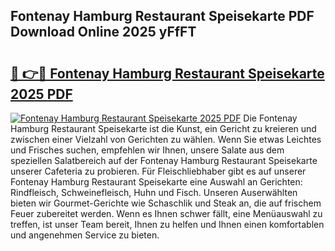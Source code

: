 ## Fontenay Hamburg Restaurant Speisekarte PDF Download Online 2025 yFfFT

# <h2><a href="http://gc9nys.nevu.top/?p=Fontenay+Hamburg+Restaurant+Speisekarte">🔗 👉🔴 Fontenay Hamburg Restaurant Speisekarte 2025 PDF</a></h2>

[![Fontenay Hamburg Restaurant Speisekarte 2025 PDF](https://i.imgur.com/dBaPXMq.png)](http://gc9nys.nevu.top/?p=Fontenay+Hamburg+Restaurant+Speisekarte)
Die Fontenay Hamburg Restaurant Speisekarte ist die Kunst, ein Gericht zu kreieren und zwischen einer Vielzahl von Gerichten zu wählen. Wenn Sie etwas Leichtes und Frisches suchen, empfehlen wir Ihnen, unsere Salate aus dem speziellen Salatbereich auf der Fontenay Hamburg Restaurant Speisekarte unserer Cafeteria zu probieren. Für Fleischliebhaber gibt es auf unserer Fontenay Hamburg Restaurant Speisekarte eine Auswahl an Gerichten: Rindfleisch, Schweinefleisch, Huhn und Fisch. Unseren Auserwählten bieten wir Gourmet-Gerichte wie Schaschlik und Steak an, die auf frischem Feuer zubereitet werden. Wenn es Ihnen schwer fällt, eine Menüauswahl zu treffen, ist unser Team bereit, Ihnen zu helfen und Ihnen einen komfortablen und angenehmen Service zu bieten.
